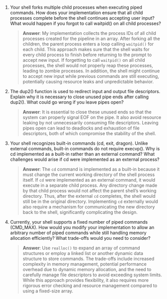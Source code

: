 1. Your shell forks multiple child processes when executing piped commands. How does your implementation ensure that all child processes complete before the shell continues accepting user input? What would happen if you forgot to call waitpid() on all child processes?

    > **Answer**: My implementation collects the process IDs of all child processes created for the pipeline in an array. After forking all the children, the parent process enters a loop calling `waitpid()` for each child. This approach makes sure that the shell waits for every child process to finish before returning to the prompt to accept new input. If forgetting to call `waitpid()` on all child processes, the shell would not properly reap these processes, leading to zombie processes. In addition, the shell might continue to accept new input while previous commands are still executing, potentially causing resource leaks and unpredictable behavior.

2. The dup2() function is used to redirect input and output file descriptors. Explain why it is necessary to close unused pipe ends after calling dup2(). What could go wrong if you leave pipes open?

    > **Answer**: It is essential to close these unused ends so that the system can properly signal EOF on the pipe. It also avoid resource leaking by not unnecessarily consuming file descriptors. Leaving pipes open can lead to deadlocks and exhaustion of file descriptors, both of which compromise the stability of the shell.

3. Your shell recognizes built-in commands (cd, exit, dragon). Unlike external commands, built-in commands do not require execvp(). Why is cd implemented as a built-in rather than an external command? What challenges would arise if cd were implemented as an external process?

    > **Answer**: The `cd` command is implemented as a built-in because it must change the current working directory of the shell process itself. If `cd` were implemented as an external command, it would execute in a separate child process. Any directory change made by that child process would not affect the parent shell’s working directory. Thus, after the external `cd` completes, the shell would still be in the original directory. Implementing `cd` externally would also require a mechanism for communicating the new directory back to the shell, significantly complicating the design.

4. Currently, your shell supports a fixed number of piped commands (CMD_MAX). How would you modify your implementation to allow an arbitrary number of piped commands while still handling memory allocation efficiently? What trade-offs would you need to consider?

    > **Answer**: Use `realloc()` to expand an array of command structures or employ a linked list or another dynamic data structure to store commands. The trade-offs include increased complexity in memory management, potential performance overhead due to dynamic memory allocation, and the need to carefully manage file descriptors to avoid exceeding system limits. While this approach provides flexibility, it also requires more rigorous error checking and resource management compared to using a fixed-size array.